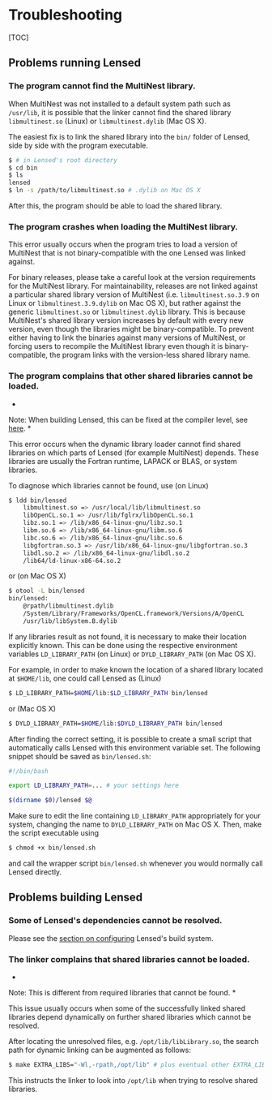 Troubleshooting
===============

[TOC]

Problems running Lensed
-----------------------

### The program cannot find the MultiNest library.

When MultiNest was not installed to a default system path such as `/usr/lib`,
it is possible that the linker cannot find the shared library `libmultinest.so`
(Linux) or `libmultinest.dylib` (Mac OS X).

The easiest fix is to link the shared library into the `bin/` folder of Lensed,
side by side with the program executable.

```sh
$ # in Lensed's root directory
$ cd bin
$ ls
lensed
$ ln -s /path/to/libmultinest.so # .dylib on Mac OS X
```

After this, the program should be able to load the shared library.


### The program crashes when loading the MultiNest library.

This error usually occurs when the program tries to load a version of MultiNest
that is not binary-compatible with the one Lensed was linked against.

For binary releases, please take a careful look at the version requirements for
the MultiNest library. For maintainability, releases are not linked against a
particular shared library version of MultiNest (i.e. `libmultinest.so.3.9` on
Linux or `libmultinest.3.9.dylib` on Mac OS X), but rather against the generic
`libmultinest.so` or `libmultinest.dylib` library. This is because MultiNest's
shared library version increases by default with every new version, even though
the libraries might be binary-compatible. To prevent either having to link the
binaries against many versions of MultiNest, or forcing users to recompile the
MultiNest library even though it is binary-compatible, the program links with
the version-less shared library name.


### The program complains that other shared libraries cannot be loaded.

*
Note: When building Lensed, this can be fixed at the compiler level, see
[here](#the-linker-complains-that-shared-libraries-cannot-be-loaded).
*

This error occurs when the dynamic library loader cannot find shared libraries
on which parts of Lensed (for example MultiNest) depends. These libraries are
usually the Fortran runtime, LAPACK or BLAS, or system libraries.

To diagnose which libraries cannot be found, use (on Linux)

```sh
$ ldd bin/lensed
	libmultinest.so => /usr/local/lib/libmultinest.so
	libOpenCL.so.1 => /usr/lib/fglrx/libOpenCL.so.1
	libz.so.1 => /lib/x86_64-linux-gnu/libz.so.1
	libm.so.6 => /lib/x86_64-linux-gnu/libm.so.6
	libc.so.6 => /lib/x86_64-linux-gnu/libc.so.6
	libgfortran.so.3 => /usr/lib/x86_64-linux-gnu/libgfortran.so.3
	libdl.so.2 => /lib/x86_64-linux-gnu/libdl.so.2
	/lib64/ld-linux-x86-64.so.2
```

or (on Mac OS X)

```sh
$ otool -L bin/lensed 
bin/lensed:
	@rpath/libmultinest.dylib
	/System/Library/Frameworks/OpenCL.framework/Versions/A/OpenCL
	/usr/lib/libSystem.B.dylib
```

If any libraries result as not found, it is necessary to make their location
explicitly known. This can be done using the respective environment variables
`LD_LIBRARY_PATH` (on Linux) or `DYLD_LIBRARY_PATH` (on Mac OS X).

For example, in order to make known the location of a shared library located at
`$HOME/lib`, one could call Lensed as (Linux)

```sh
$ LD_LIBRARY_PATH=$HOME/lib:$LD_LIBRARY_PATH bin/lensed
```

or (Mac OS X)

```sh
$ DYLD_LIBRARY_PATH=$HOME/lib:$DYLD_LIBRARY_PATH bin/lensed
```

After finding the correct setting, it is possible to create a small script that
automatically calls Lensed with this environment variable set. The following
snippet should be saved as `bin/lensed.sh`:

```sh
#!/bin/bash

export LD_LIBRARY_PATH=... # your settings here

$(dirname $0)/lensed $@
```

Make sure to edit the line containing `LD_LIBRARY_PATH` appropriately for your
system, changing the name to `DYLD_LIBRARY_PATH` on Mac OS X. Then, make the
script executable using

```sh
$ chmod +x bin/lensed.sh
```

and call the wrapper script `bin/lensed.sh` whenever you would normally call
Lensed directly.


Problems building Lensed
------------------------

### Some of Lensed's dependencies cannot be resolved.

Please see the [section on configuring](building/#build-configuration) Lensed's
build system.


### The linker complains that shared libraries cannot be loaded.

*
Note: This is different from required libraries that cannot be found.
*

This issue usually occurs when some of the successfully linked shared libraries
depend dynamically on further shared libraries which cannot be resolved.

After locating the unresolved files, e.g. `/opt/lib/libLibrary.so`, the search
path for dynamic linking can be augmented as follows:

```sh
$ make EXTRA_LIBS="-Wl,-rpath,/opt/lib" # plus eventual other EXTRA_LIBS flags
```

This instructs the linker to look into `/opt/lib` when trying to resolve shared
libraries.
